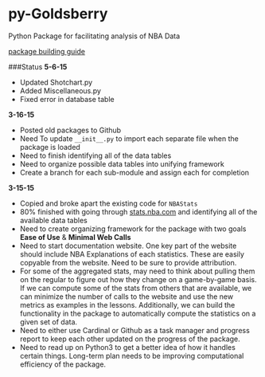 # py-Goldsberry
Python Package for facilitating analysis of NBA Data

[package building guide](http://www.scotttorborg.com/python-packaging/minimal.html)

###Status
**5-6-15**
* Updated Shotchart.py
* Added Miscellaneous.py
* Fixed error in database table

**3-16-15**
* Posted old packages to Github
* Need To update `__init__.py` to import each separate file when the package is loaded
* Need to finish identifying all of the data tables
* Need to organize possible data tables into unifying framework
* Create a branch for each sub-module and assign each for completion

**3-15-15**

* Copied and broke apart the existing code for `NBAStats`
* 80% finished with going through [stats.nba.com](http://stats.nba.com) and identifying all of the available data tables
* Need to create organizing framework for the package with two goals **Ease of Use** & **Minimal Web Calls**
* Need to start documentation website. One key part of the website should include NBA Explanations of each statistics. These are easily copyable from the website. Need to be sure to provide attribution.
* For some of the aggregated stats, may need to think about pulling them on the regular to figure out how they change on a game-by-game basis. If we can compute some of the stats from others that are available, we can minimize the number of calls to the website and use the new metrics as examples in the lessons. Additionally, we can build the functionality in the package to automatically compute the statistics on a given set of data.
* Need to either use Cardinal or Github as a task manager and progress report to keep each other updated on the progress of the package.
* Need to read up on Python3 to get a better idea of how it handles certain things. Long-term plan needs to be improving computational efficiency of the package.
